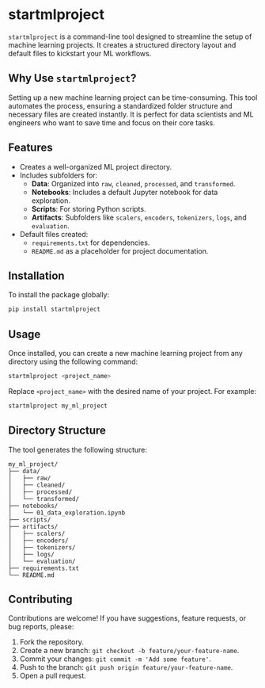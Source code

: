 # startmlproject

`startmlproject` is a command-line tool designed to streamline the setup of machine learning projects. It creates a structured directory layout and default files to kickstart your ML workflows.

## Why Use `startmlproject`?

Setting up a new machine learning project can be time-consuming. This tool automates the process, ensuring a standardized folder structure and necessary files are created instantly. It is perfect for data scientists and ML engineers who want to save time and focus on their core tasks.

## Features

- Creates a well-organized ML project directory.
- Includes subfolders for:
  - **Data**: Organized into `raw`, `cleaned`, `processed`, and `transformed`.
  - **Notebooks**: Includes a default Jupyter notebook for data exploration.
  - **Scripts**: For storing Python scripts.
  - **Artifacts**: Subfolders like `scalers`, `encoders`, `tokenizers`, `logs`, and `evaluation`.
- Default files created:
  - `requirements.txt` for dependencies.
  - `README.md` as a placeholder for project documentation.

## Installation

To install the package globally:

```bash
pip install startmlproject
```

## Usage

Once installed, you can create a new machine learning project from any directory using the following command:

```bash
startmlproject <project_name>
```

Replace `<project_name>` with the desired name of your project. For example:

```bash
startmlproject my_ml_project
```

## Directory Structure

The tool generates the following structure:

```
my_ml_project/
├── data/
│   ├── raw/
│   ├── cleaned/
│   ├── processed/
│   └── transformed/
├── notebooks/
│   └── 01_data_exploration.ipynb
├── scripts/
├── artifacts/
│   ├── scalers/
│   ├── encoders/
│   ├── tokenizers/
│   ├── logs/
│   └── evaluation/
├── requirements.txt
└── README.md
```

## Contributing

Contributions are welcome! If you have suggestions, feature requests, or bug reports, please:

1. Fork the repository.
2. Create a new branch: `git checkout -b feature/your-feature-name`.
3. Commit your changes: `git commit -m 'Add some feature'`.
4. Push to the branch: `git push origin feature/your-feature-name`.
5. Open a pull request.
